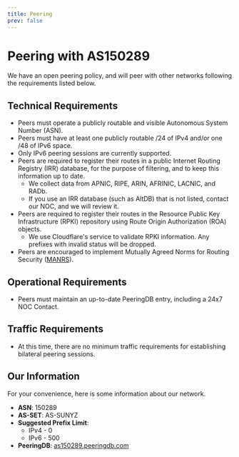 ```yaml
---
title: Peering
prev: false
---
```


# Peering with AS150289

We have an open peering policy, and will peer with other networks following the requirements listed below.

## Technical Requirements

- Peers must operate a publicly routable and visible Autonomous System Number (ASN).
- Peers must have at least one publicly routable /24 of IPv4 and/or one /48 of IPv6 space.
- Only IPv6 peering sessions are currently supported.
- Peers are required to register their routes in a public Internet Routing Registry (IRR) database, for the purpose of filtering, and to keep this information up to date.
  - We collect data from APNIC, RIPE, ARIN, AFRINIC, LACNIC, and RADb.
  - If you use an IRR database (such as AltDB) that is not listed, contact our NOC, and we will review it. 
- Peers are required to register their routes in the Resource Public Key Infrastructure (RPKI) repository using Route Origin Authorization (ROA) objects.
  - We use Cloudflare's service to validate RPKI information. Any prefixes with invalid status will be dropped.
- Peers are encouraged to implement Mutually Agreed Norms for Routing Security ([MANRS](https://manrs.org)).

## Operational Requirements

- Peers must maintain an up-to-date PeeringDB entry, including a 24x7 NOC Contact.

## Traffic Requirements

- At this time, there are no minimum traffic requirements for establishing bilateral peering sessions.

## Our Information

For your convenience, here is some information about our network.

- **ASN**: 150289
- **AS-SET**: AS-SUNYZ
- **Suggested Prefix Limit**:
  - IPv4 - 0
  - IPv6 - 500
- **PeeringDB**: [as150289.peeringdb.com](https://www.peeringdb.com/asn/150289)